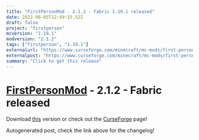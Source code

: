 ```yaml
---
title: "FirstPersonMod - 2.1.2 - Fabric 1.19.1 released"
date: 2022-08-05T12:49:15.52Z
draft: false
project: "firstperson"
mcversion: "1.19.1"
modversion: "2.1.2"
tags: ["firstperson", "1.19.1"]
externalurl: "https://www.curseforge.com/minecraft/mc-mods/first-person-model/files/3919336"
externalpost: "https://www.curseforge.com/minecraft/mc-mods/first-person-model/files/3919336"
summary: "Click to get this release"
---
```

# [FirstPersonMod](/project/firstperson) - 2.1.2 - Fabric released
Download [this](https://www.curseforge.com/minecraft/mc-mods/first-person-model/files/3919336) version or check out the [CurseForge](https://www.curseforge.com/minecraft/mc-mods/first-person-model) page!

Autogenerated post, check the link above for the changelog!
